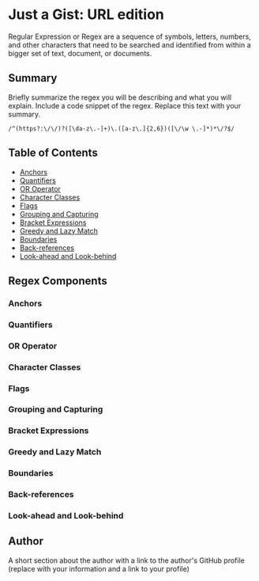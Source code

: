 # Just a Gist: URL edition

Regular Expression or Regex are a sequence of symbols, letters, numbers, and other characters that need to be searched and identified from within a bigger set of text, document, or documents.

## Summary

Briefly summarize the regex you will be describing and what you will explain. Include a code snippet of the regex. Replace this text with your summary.

` /^(https?:\/\/)?([\da-z\.-]+)\.([a-z\.]{2,6})([\/\w \.-]*)*\/?$/ `

## Table of Contents

- [Anchors](#anchors)
- [Quantifiers](#quantifiers)
- [OR Operator](#or-operator)
- [Character Classes](#character-classes)
- [Flags](#flags)
- [Grouping and Capturing](#grouping-and-capturing)
- [Bracket Expressions](#bracket-expressions)
- [Greedy and Lazy Match](#greedy-and-lazy-match)
- [Boundaries](#boundaries)
- [Back-references](#back-references)
- [Look-ahead and Look-behind](#look-ahead-and-look-behind)

## Regex Components

### Anchors

### Quantifiers

### OR Operator

### Character Classes

### Flags

### Grouping and Capturing

### Bracket Expressions

### Greedy and Lazy Match

### Boundaries

### Back-references

### Look-ahead and Look-behind

## Author

A short section about the author with a link to the author's GitHub profile (replace with your information and a link to your profile)
